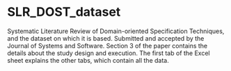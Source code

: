 # SLR_DOST_dataset
Systematic Literature Review of Domain-oriented Specification Techniques, and the dataset on which it is based. Submitted and accepted by the Journal of Systems and Software. 
Section 3 of the paper contains the details about the study design and execution. The first tab of the Excel sheet explains the other tabs, which contain all the data.
